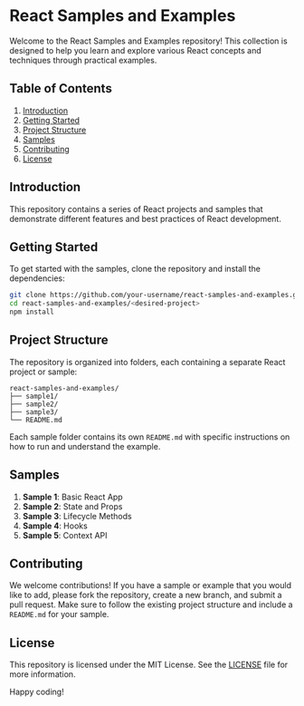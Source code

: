 # React Samples and Examples

Welcome to the React Samples and Examples repository! This collection is designed to help you learn and explore various React concepts and techniques through practical examples.

## Table of Contents

1. [Introduction](#introduction)
2. [Getting Started](#getting-started)
3. [Project Structure](#project-structure)
4. [Samples](#samples)
5. [Contributing](#contributing)
6. [License](#license)

## Introduction

This repository contains a series of React projects and samples that demonstrate different features and best practices of React development. 

## Getting Started

To get started with the samples, clone the repository and install the dependencies:

```bash
git clone https://github.com/your-username/react-samples-and-examples.git
cd react-samples-and-examples/<desired-project>
npm install
```

## Project Structure

The repository is organized into folders, each containing a separate React project or sample:

```
react-samples-and-examples/
├── sample1/
├── sample2/
├── sample3/
└── README.md
```

Each sample folder contains its own `README.md` with specific instructions on how to run and understand the example.

## Samples

1. **Sample 1**: Basic React App
2. **Sample 2**: State and Props
3. **Sample 3**: Lifecycle Methods
4. **Sample 4**: Hooks
5. **Sample 5**: Context API

## Contributing

We welcome contributions! If you have a sample or example that you would like to add, please fork the repository, create a new branch, and submit a pull request. Make sure to follow the existing project structure and include a `README.md` for your sample.

## License

This repository is licensed under the MIT License. See the [LICENSE](LICENSE) file for more information.

Happy coding!

